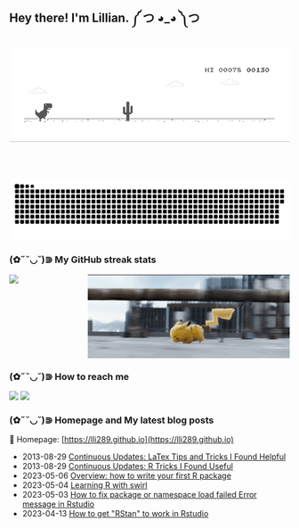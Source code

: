 <h2> Hey there! I'm Lillian. ༼ つ ◕_◕ ༽つ </h2>

![image](https://github.com/lli289/lli289/blob/main/dino.gif)   
<div> 
 </br>
</br>

  ![Snake animation](https://github.com/lli289/lli289/blob/main/assets/github-contribution-grid-snake.svg)
 
</div>

### (✿˶˘◡˘)⋑ My GitHub streak stats

<div>
  <div style="display: flex;">
    <img align=top src="https://github-readme-streak-stats.herokuapp.com?user=lli289&theme=transparent&hide_border=true&date_format=M%20j%5B%2C%20Y%5D" width="420"/>
    <img align=top src="https://github.com/lli289/lli289/blob/main/pika.gif" width="440" height="150"/>
  </div>
</div>

### (✿˶˘◡˘)⋑ How to reach me
<div> 
 <a href = "mailto: lli289.git@gmail.com"><img src="https://img.shields.io/badge/-Gmail-%23333?style=for-the-badge&logo=gmail&logoColor=white" target="_blank"></a>
 <a href = "mailto: lli289@uky.edu"><img src="https://img.shields.io/badge/Microsoft_Outlook-0078D4?style=for-the-badge&logo=microsoft-outlook&logoColor=white"></a>
<div> 

### (✿˶˘◡˘)⋑ Homepage and My latest blog posts
📰 Homepage: [https://lli289.github.io](https://lli289.github.io)
* 2013-08-29 [Continuous Updates: LaTex Tips and Tricks I Found Helpful](https://lli289.github.io/posts/2023/08/blog-post-1/)
* 2013-08-29 [Continuous Updates: R Tricks I Found Useful](https://lli289.github.io/posts/2023/04/blog-post-2/)
* 2023-05-06 [Overview: how to write your first R package](https://lli289.github.io/posts/2023/05/blog-post-3/)
* 2023-05-04 [Learning R with swirl](https://lli289.github.io/posts/2023/05/blog-post-2/)
* 2023-05-03 [How to fix package or namespace load failed Error message in Rstudio](https://lli289.github.io/posts/2023/05/blog-post-1/)
* 2023-04-13 [How to get "RStan" to work in Rstudio](https://lli289.github.io/posts/2023/04/blog-post-1/)

